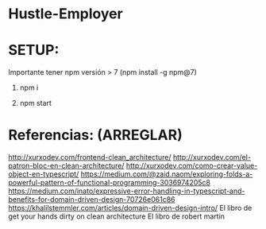 # Hustle-Employer

# SETUP:

Importante tener npm versión > 7 (npm install -g npm@7)

1. npm i

2. npm start

# Referencias: (ARREGLAR)

http://xurxodev.com/frontend-clean_architecture/
http://xurxodev.com/el-patron-bloc-en-clean-architecture/
http://xurxodev.com/como-crear-value-object-en-typescript/
https://medium.com/@zaid.naom/exploring-folds-a-powerful-pattern-of-functional-programming-3036974205c8
https://medium.com/inato/expressive-error-handling-in-typescript-and-benefits-for-domain-driven-design-70726e061c86
https://khalilstemmler.com/articles/domain-driven-design-intro/
El libro de get your hands dirty on clean architecture
El libro de robert martin
